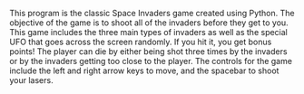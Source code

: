 This program is the classic Space Invaders game created using Python. The objective of the game is to shoot all of the invaders before they get to you. This game includes the three main types of invaders as well as the special UFO that goes across the screen randomly. If you hit it, you get bonus points! The player can die by either being shot three times by the invaders or by the invaders getting too close to the player. The controls for the game include the left and right arrow keys to move, and the spacebar to shoot your lasers.
